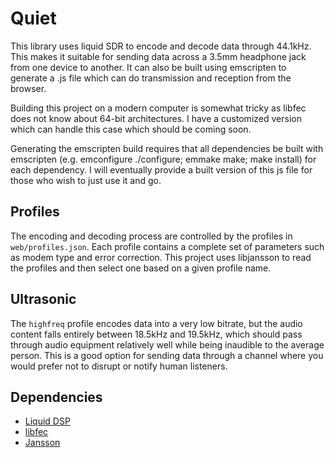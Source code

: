 Quiet
===========

This library uses liquid SDR to encode and decode data through 44.1kHz. This makes it suitable for sending data across a 3.5mm headphone jack from one device to another. It can also be built using emscripten to generate a .js file which can do transmission and reception from the browser.

Building this project on a modern computer is somewhat tricky as libfec does not know about 64-bit architectures. I have a customized version which can handle this case which should be coming soon.

Generating the emscripten build requires that all dependencies be built with emscripten (e.g. emconfigure ./configure; emmake make; make install) for each dependency. I will eventually provide a built version of this js file for those who wish to just use it and go.

Profiles
-----------
The encoding and decoding process are controlled by the profiles in `web/profiles.json`. Each profile contains a complete set of parameters such as modem type and error correction. This project uses libjansson to read the profiles and then select one based on a given profile name.

Ultrasonic
-----------
The `highfreq` profile encodes data into a very low bitrate, but the audio content falls entirely between 18.5kHz and 19.5kHz, which should pass through audio equipment relatively well while being inaudible to the average person. This is a good option for sending data through a channel where you would prefer not to disrupt or notify human listeners.

Dependencies
-----------
* [Liquid DSP](https://github.com/jgaeddert/liquid-dsp)
* [libfec](http://www.ka9q.net/code/fec/)
* [Jansson](https://github.com/akheron/jansson)
